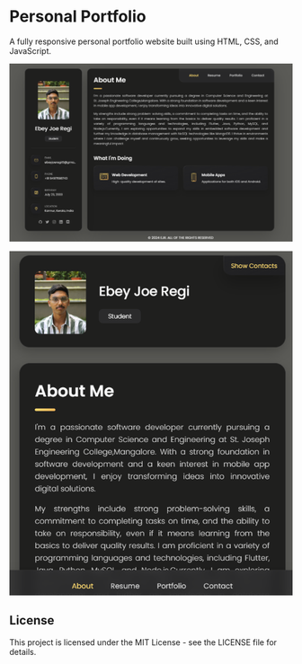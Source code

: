 # Personal Portfolio

A fully responsive personal portfolio website built using HTML, CSS, and JavaScript.

![Desktop Demo](assets/images/Desktop.png "Desktop Demo")

![vCard Mobile Demo](assets/images/Mobile.png "Mobile Demo")

## License

This project is licensed under the MIT License - see the LICENSE file for details.